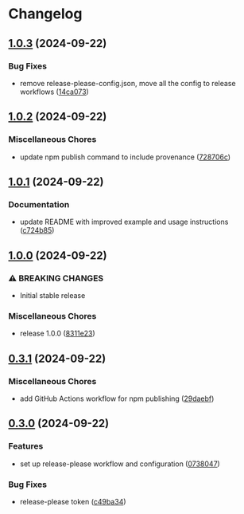 # Changelog

## [1.0.3](https://github.com/jsnimda/fastify-no-response-validation/compare/v1.0.2...v1.0.3) (2024-09-22)


### Bug Fixes

* remove release-please-config.json, move all the config to release workflows ([14ca073](https://github.com/jsnimda/fastify-no-response-validation/commit/14ca0730de50440f80a20a41c3f2909230c0fbd6))

## [1.0.2](https://github.com/jsnimda/fastify-no-response-validation/compare/v1.0.1...v1.0.2) (2024-09-22)


### Miscellaneous Chores

* update npm publish command to include provenance ([728706c](https://github.com/jsnimda/fastify-no-response-validation/commit/728706cfd64ae51b8e603818d285e2bd4b03dff8))

## [1.0.1](https://github.com/jsnimda/fastify-no-response-validation/compare/v1.0.0...v1.0.1) (2024-09-22)


### Documentation

* update README with improved example and usage instructions ([c724b85](https://github.com/jsnimda/fastify-no-response-validation/commit/c724b85b6dc43b9f7f9f9ebdf0a71571a86b8602))

## [1.0.0](https://github.com/jsnimda/fastify-no-response-validation/compare/v0.3.1...v1.0.0) (2024-09-22)


### ⚠ BREAKING CHANGES

* Initial stable release

### Miscellaneous Chores

* release 1.0.0 ([8311e23](https://github.com/jsnimda/fastify-no-response-validation/commit/8311e2390aa0dc1c5b69ef63a2c8a1f446245864))

## [0.3.1](https://github.com/jsnimda/fastify-no-response-validation/compare/v0.3.0...v0.3.1) (2024-09-22)


### Miscellaneous Chores

* add GitHub Actions workflow for npm publishing ([29daebf](https://github.com/jsnimda/fastify-no-response-validation/commit/29daebf51eda9388eccbfe69b17f338951c34576))

## [0.3.0](https://github.com/jsnimda/fastify-no-response-validation/compare/v0.2.2...v0.3.0) (2024-09-22)


### Features

* set up release-please workflow and configuration ([0738047](https://github.com/jsnimda/fastify-no-response-validation/commit/07380471cdee4dc0dd6f1097d2b118f4409784f8))


### Bug Fixes

* release-please token ([c49ba34](https://github.com/jsnimda/fastify-no-response-validation/commit/c49ba34f4711d536febcc3694a6df0435d0df4bb))
